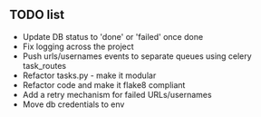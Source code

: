 ## TODO list
* Update DB status to 'done' or 'failed' once done
* Fix logging across the project
* Push urls/usernames events to separate queues using celery task_routes
* Refactor tasks.py - make it modular
* Refactor code and make it flake8 compliant
* Add a retry mechanism for failed URLs/usernames
* Move db credentials to env
